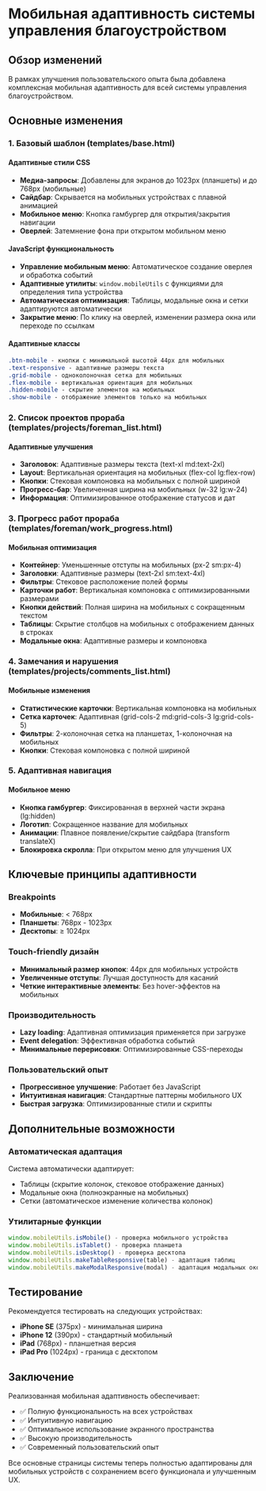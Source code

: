 # Мобильная адаптивность системы управления благоустройством

## Обзор изменений

В рамках улучшения пользовательского опыта была добавлена комплексная мобильная адаптивность для всей системы управления благоустройством. 

## Основные изменения

### 1. Базовый шаблон (templates/base.html)

#### Адаптивные стили CSS
- **Медиа-запросы**: Добавлены для экранов до 1023px (планшеты) и до 768px (мобильные)
- **Сайдбар**: Скрывается на мобильных устройствах с плавной анимацией
- **Мобильное меню**: Кнопка гамбургер для открытия/закрытия навигации
- **Оверлей**: Затемнение фона при открытом мобильном меню

#### JavaScript функциональность
- **Управление мобильным меню**: Автоматическое создание оверлея и обработка событий
- **Адаптивные утилиты**: `window.mobileUtils` с функциями для определения типа устройства
- **Автоматическая оптимизация**: Таблицы, модальные окна и сетки адаптируются автоматически
- **Закрытие меню**: По клику на оверлей, изменении размера окна или переходе по ссылкам

#### Адаптивные классы
```css
.btn-mobile - кнопки с минимальной высотой 44px для мобильных
.text-responsive - адаптивные размеры текста
.grid-mobile - одноколоночная сетка для мобильных
.flex-mobile - вертикальная ориентация для мобильных
.hidden-mobile - скрытие элементов на мобильных
.show-mobile - отображение элементов только на мобильных
```

### 2. Список проектов прораба (templates/projects/foreman_list.html)

#### Адаптивные улучшения
- **Заголовок**: Адаптивные размеры текста (text-xl md:text-2xl)
- **Layout**: Вертикальная ориентация на мобильных (flex-col lg:flex-row)
- **Кнопки**: Стековая компоновка на мобильных с полной шириной
- **Прогресс-бар**: Увеличенная ширина на мобильных (w-32 lg:w-24)
- **Информация**: Оптимизированное отображение статусов и дат

### 3. Прогресс работ прораба (templates/foreman/work_progress.html)

#### Мобильная оптимизация
- **Контейнер**: Уменьшенные отступы на мобильных (px-2 sm:px-4)
- **Заголовки**: Адаптивные размеры (text-2xl sm:text-4xl)
- **Фильтры**: Стековое расположение полей формы
- **Карточки работ**: Вертикальная компоновка с оптимизированными размерами
- **Кнопки действий**: Полная ширина на мобильных с сокращенным текстом
- **Таблицы**: Скрытие столбцов на мобильных с отображением данных в строках
- **Модальные окна**: Адаптивные размеры и компоновка

### 4. Замечания и нарушения (templates/projects/comments_list.html)

#### Мобильные изменения
- **Статистические карточки**: Вертикальная компоновка на мобильных
- **Сетка карточек**: Адаптивная (grid-cols-2 md:grid-cols-3 lg:grid-cols-5)
- **Фильтры**: 2-колоночная сетка на планшетах, 1-колоночная на мобильных
- **Кнопки**: Стековая компоновка с полной шириной

### 5. Адаптивная навигация

#### Мобильное меню
- **Кнопка гамбургер**: Фиксированная в верхней части экрана (lg:hidden)
- **Логотип**: Сокращенное название для мобильных
- **Анимации**: Плавное появление/скрытие сайдбара (transform translateX)
- **Блокировка скролла**: При открытом меню для улучшения UX

## Ключевые принципы адаптивности

### Breakpoints
- **Мобильные**: < 768px
- **Планшеты**: 768px - 1023px  
- **Десктопы**: ≥ 1024px

### Touch-friendly дизайн
- **Минимальный размер кнопок**: 44px для мобильных устройств
- **Увеличенные отступы**: Лучшая доступность для касаний
- **Четкие интерактивные элементы**: Без hover-эффектов на мобильных

### Производительность
- **Lazy loading**: Адаптивная оптимизация применяется при загрузке
- **Event delegation**: Эффективная обработка событий
- **Минимальные перерисовки**: Оптимизированные CSS-переходы

### Пользовательский опыт
- **Прогрессивное улучшение**: Работает без JavaScript
- **Интуитивная навигация**: Стандартные паттерны мобильного UX
- **Быстрая загрузка**: Оптимизированные стили и скрипты

## Дополнительные возможности

### Автоматическая адаптация
Система автоматически адаптирует:
- Таблицы (скрытие колонок, стековое отображение данных)
- Модальные окна (полноэкранные на мобильных)
- Сетки (автоматическое изменение количества колонок)

### Утилитарные функции
```javascript
window.mobileUtils.isMobile() - проверка мобильного устройства
window.mobileUtils.isTablet() - проверка планшета
window.mobileUtils.isDesktop() - проверка десктопа
window.mobileUtils.makeTableResponsive(table) - адаптация таблиц
window.mobileUtils.makeModalResponsive(modal) - адаптация модальных окон
```

## Тестирование

Рекомендуется тестировать на следующих устройствах:
- **iPhone SE** (375px) - минимальная ширина
- **iPhone 12** (390px) - стандартный мобильный
- **iPad** (768px) - планшетная версия
- **iPad Pro** (1024px) - граница с десктопом

## Заключение

Реализованная мобильная адаптивность обеспечивает:
- ✅ Полную функциональность на всех устройствах
- ✅ Интуитивную навигацию
- ✅ Оптимальное использование экранного пространства
- ✅ Высокую производительность
- ✅ Современный пользовательский опыт

Все основные страницы системы теперь полностью адаптированы для мобильных устройств с сохранением всего функционала и улучшенным UX.